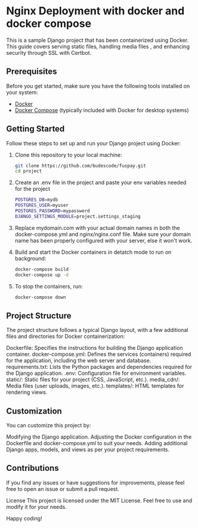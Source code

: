 # Nginx Deployment with docker and docker compose

This is a sample Django project that has been containerized using Docker. This guide covers serving static files, handling media files , and enhancing security through SSL with Certbot.

## Prerequisites

Before you get started, make sure you have the following tools installed on your system:

- [Docker](https://docs.docker.com/get-docker/)
- [Docker Compose](https://docs.docker.com/compose/install/) (typically included with Docker for desktop systems)

## Getting Started

Follow these steps to set up and run your Django project using Docker:

1. Clone this repository to your local machine:

   ```bash
   git clone https://github.com/budescode/fuspay.git
   cd project

2. Create an .env file in the project and paste your env variables needed for the project   
    ```bash
    POSTGRES_DB=mydb
    POSTGRES_USER=myuser
    POSTGRES_PASSWORD=mypassword
    DJANGO_SETTINGS_MODULE=project.settings_staging

3. Replace mydomain.com with your actual domain names in both the docker-compose.yml and nginx/nginx.conf file. Make sure your domain name has been properly configured with your server, else it won't work.

4. Build and start the Docker containers in detatch mode to run on background:

    ```bash
    docker-compose build
    docker-compose up -d

5. To stop the containers, run:

    ```bash
    docker-compose down

## Project Structure

The project structure follows a typical Django layout, with a few additional files and directories for Docker containerization:

Dockerfile: Specifies the instructions for building the Django application container.
docker-compose.yml: Defines the services (containers) required for the application, including the web server and database.
requirements.txt: Lists the Python packages and dependencies required for the Django application.
.env: Configuration file for environment variables.
static/: Static files for your project (CSS, JavaScript, etc.).
media_cdn/: Media files (user uploads, images, etc.).
templates/: HTML templates for rendering views.

## Customization
You can customize this project by:

Modifying the Django application.
Adjusting the Docker configuration in the Dockerfile and docker-compose.yml to suit your needs.
Adding additional Django apps, models, and views as per your project requirements.

##  Contributions
If you find any issues or have suggestions for improvements, please feel free to open an issue or submit a pull request.

License
This project is licensed under the MIT License. Feel free to use and modify it for your needs.

Happy coding!

